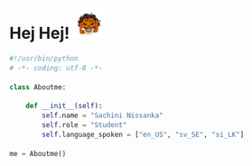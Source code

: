 # Hej Hej! <img src="https://github.com/sacthewitch/sacthewitch/blob/main/giphy.gif" width="55" />


```python
#!/usr/bin/python
# -*- coding: utf-8 -*-

class Aboutme:

    def __init__(self):
        self.name = "Sachini Nissanka"
        self.role = "Student"
        self.language_spoken = ["en_US", "sv_SE", "si_LK"]

me = Aboutme()

```

